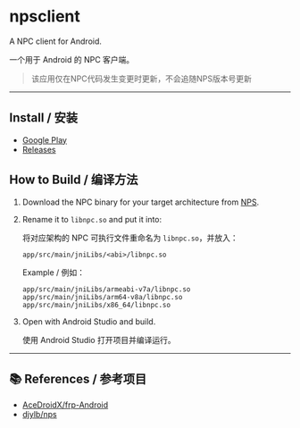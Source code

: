 # npsclient

A NPC client for Android.

一个用于 Android 的 NPC 客户端。

> 该应用仅在NPC代码发生变更时更新，不会追随NPS版本号更新

---

## Install / 安装
- [Google Play](https://play.google.com/store/apps/details?id=com.duanlab.npsclient)
- [Releases](https://github.com/djylb/npsclient/releases/latest)


## How to Build / 编译方法

1. Download the NPC binary for your target architecture from [NPS](https://github.com/djylb/nps).

2. Rename it to `libnpc.so` and put it into:

   将对应架构的 NPC 可执行文件重命名为 `libnpc.so`，并放入：

   ```
   app/src/main/jniLibs/<abi>/libnpc.so
   ```

   Example / 例如：

   ```
   app/src/main/jniLibs/armeabi-v7a/libnpc.so
   app/src/main/jniLibs/arm64-v8a/libnpc.so
   app/src/main/jniLibs/x86_64/libnpc.so
   ```

3. Open with Android Studio and build.

   使用 Android Studio 打开项目并编译运行。

---

## 📚 References / 参考项目

- [AceDroidX/frp-Android](https://github.com/AceDroidX/frp-Android)
- [djylb/nps](https://github.com/djylb/nps)
